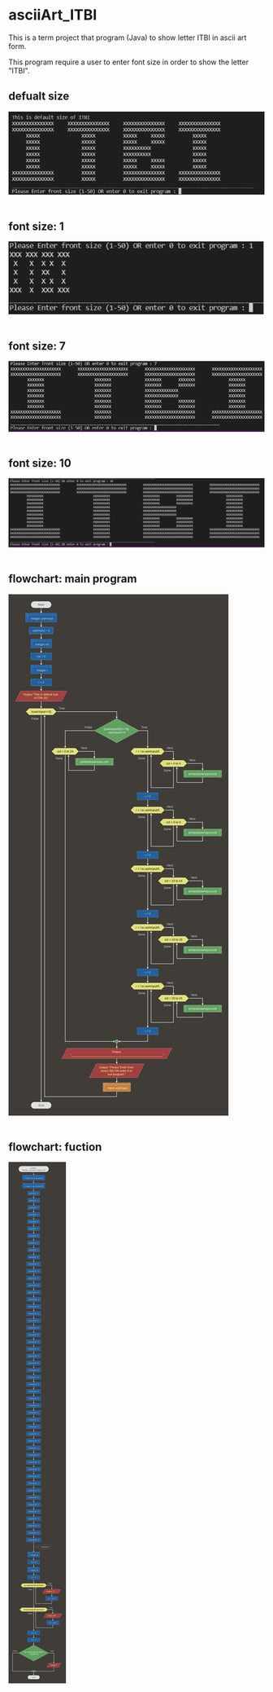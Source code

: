 # asciiArt_ITBI
This is a term project that program (Java) to show letter ITBI in ascii art form. 

This program require a user to enter font size in order to show the letter "ITBI".
## defualt size 
![alt text](https://github.com/Rus1999/asciiArt_ITBI/blob/master/capture/default.png) <br> <br>

## font size: 1
![alt text](https://github.com/Rus1999/asciiArt_ITBI/blob/master/capture/1.png) <br> <br>

## font size: 7
![alt text](https://github.com/Rus1999/asciiArt_ITBI/blob/master/capture/7.png) <br> <br>

## font size: 10
![alt text](https://github.com/Rus1999/asciiArt_ITBI/blob/master/capture/10.png) <br> <br>

## flowchart: main program
![alt text](https://github.com/Rus1999/asciiArt_ITBI/blob/master/Flowchart/PJ2%20-%20Main.svg) <br> <br>

## flowchart: fuction
![alt text](https://github.com/Rus1999/asciiArt_ITBI/blob/master/Flowchart/PJ2%20-%20printcol.svg) <br> <br>
